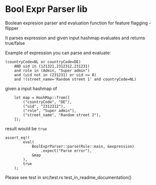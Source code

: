 # Bool Expr Parser lib

Boolean expresion parser and evaluation function for feature flagging - flipper

It parses expression and given input hashmap evaluates and returns true/false

Example of expression you can parse and evaluate:

```
(countryCode=NL or countryCode=DE) 
    AND uid in (121321,2312312,231231) 
    and role in (Admin, "Super admin")
    and (uid not in (231231) or uid <= 0) 
    and !(street_name='Random street 1' and countryCode=NL)
```

given a input hashmap of
```
    let map = HashMap::from([
        ("countryCode", "DE"),
        ("uid", "2312312"),
        ("role", "Super admin"),
        ("street_name", "Random street 2"),
    ]);
```

result would be `true`

```
assert_eq!(
        eval(
            BoolExprParser::parse(Rule::main, &expression)
                .expect("Parse error"),
            &map
        ),
        true
    );
```

Please see test in src/test.rs test_in_readme_documentation()